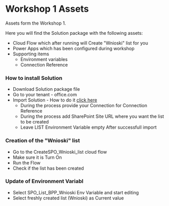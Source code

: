 # Workshop 1 Assets

Assets form the Workshop 1.

Here you will find the Solution package with the following assets:
  * Cloud Flow which after running will Create "Wnioski" list for you
  * Power Apps which has been configured during workshop
  * Supporting items
    * Environment variables
    * Connection Reference

### How to install Solution

* Download Solution package file
* Go to your tenant - office.com
* Import Solution - How to do it [click here](https://learn.microsoft.com/en-us/power-apps/maker/data-platform/import-update-export-solutions)
    * During the process provide your Connection for Connection Reference
    * During the process add SharePoint Site URL where you want the list to be created
    * Leave LIST Environment Variable empty
After successfull import

### Creation of the "Wnioski" list
* Go to the CreateSPO_Wnioski_list cloud flow
* Make sure it is Turn On
* Run the Flow
* Check if the list has been created

### Update of Environment Variabl
*   Select SPO_List_BPP_Wnioski Env Variable and start editing
*   Select freshly created list (Wnioski) as Current value




